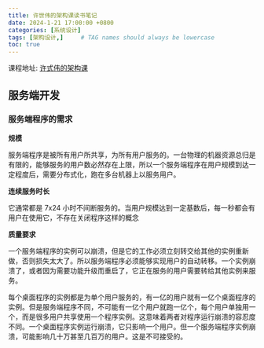 ```yaml
---
title: 许世伟的架构课读书笔记
date: 2024-1-21 17:00:00 +0800
categories: [系统设计]
tags: [架构设计,]     # TAG names should always be lowercase
toc: true
---
```


课程地址:
[许式伟的架构课
](https://time.geekbang.org/column/intro/100025201?tab=catalog)

## 服务端开发

### 服务端程序的需求
**规模**

服务端程序是被所有用户所共享，为所有用户服务的。一台物理的机器资源总归是有限的，能够服务的用户数必然存在上限，所以一个服务端程序在用户规模到达一定程度后，需要分布式化，跑在多台机器上以服务用户。

**连续服务时长**

它通常都是 7x24 小时不间断服务的。当用户规模达到一定基数后，每一秒都会有用户在使用它，不存在关闭程序这样的概念

**质量要求**

一个服务端程序的实例可以崩溃，但是它的工作必须立刻转交给其他的实例重新做，否则损失太大了。所以服务端程序必须能够实现用户的自动转移。一个实例崩溃了，或者因为需要功能升级而重启了，它正在服务的用户需要转给其他实例来服务。

每个桌面程序的实例都是为单个用户服务的，有一亿的用户就有一亿个桌面程序的实例。但是服务端程序不同，不可能有一亿个用户就跑一亿个，每个用户单独用一个，而是很多用户共享使用一个程序实例。这意味着两者对程序运行崩溃的容忍度不同。一个桌面程序实例运行崩溃，它只影响一个用户。但一个服务端程序实例崩溃，可能影响几十万甚至几百万的用户。这是不可接受的。


  
